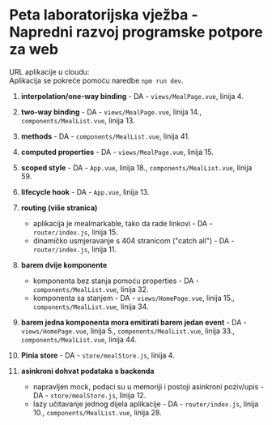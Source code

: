 
# Peta laboratorijska vježba - Napredni razvoj programske potpore za web

URL aplikacije u cloudu:  
Aplikacija se pokreće pomoću naredbe `npm run dev`.

1. **interpolation/one-way binding** - DA - `views/MealPage.vue`, linija 4.
2. **two-way binding** - DA - `views/MealPage.vue`, linija 14., `components/MealList.vue`, linija 13.
3. **methods** - DA - `components/MealList.vue`, linija 41.
4. **computed properties** - DA - `views/MealPage.vue`, linija 15.
5. **scoped style** - DA - `App.vue`, linija 18., `components/MealList.vue`, linija 59.

6. **lifecycle hook** - DA - `App.vue`, linija 13.
7. **routing (više stranica)**
   - aplikacija je mealmarkable, tako da rade linkovi - DA - `router/index.js`, linija 15.
   - dinamičko usmjeravanje s 404 stranicom ("catch all") - DA - `router/index.js`, linija 11.

8. **barem dvije komponente**
   - komponenta bez stanja pomoću properties - DA - `components/MealList.vue`, linija 32.
   - komponenta sa stanjem - DA - `views/HomePage.vue`, linija 15., `components/MealList.vue`, linija 34.

9. **barem jedna komponenta mora emitirati barem jedan event** - DA - `views/HomePage.vue`, linija 5., `components/MealList.vue`, linija 33., `components/MealList.vue`, linija 44.
10. **Pinia store** - DA - `store/mealStore.js`, linija 4.

11. **asinkroni dohvat podataka s backenda**
    - napravljen mock, podaci su u memoriji i postoji asinkroni poziv/upis - DA - `store/mealStore.js`, linija 12.
    - lazy učitavanje jednog dijela aplikacije - DA - `router/index.js`, linija 10., `components/MealList.vue`, linija 28.

